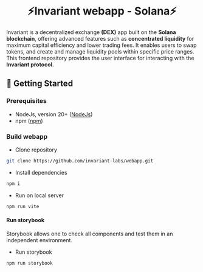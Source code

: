 <div align="center">
    <h1>⚡Invariant webapp - Solana⚡</h1>
</div>

Invariant is a decentralized exchange <b>(DEX)</b> app built on the <b>Solana blockchain</b>, offering advanced features such as <b>concentrated liquidity</b> for maximum capital efficiency and lower trading fees. It enables users to swap tokens, and create and manage liquidity pools within specific price ranges.
This frontend repository provides the user interface for interacting with the <b>Invariant protocol.</b>

## 🔨 Getting Started

### Prerequisites

- NodeJs, version 20+ ([NodeJs](https://nodejs.org/en/download/package-manager))
- npm ([npm](https://docs.npmjs.com/downloading-and-installing-node-js-and-npm))

### Build webapp

- Clone repository

```bash
git clone https://github.com/invariant-labs/webapp.git
```

- Install dependencies

```bash
npm i
```

- Run on local server

```bash
npm run vite
```

#### Run storybook

Storybook allows one to check all components and test them in an independent environment.

- Run storybook

```bash
npm run storybook
```
